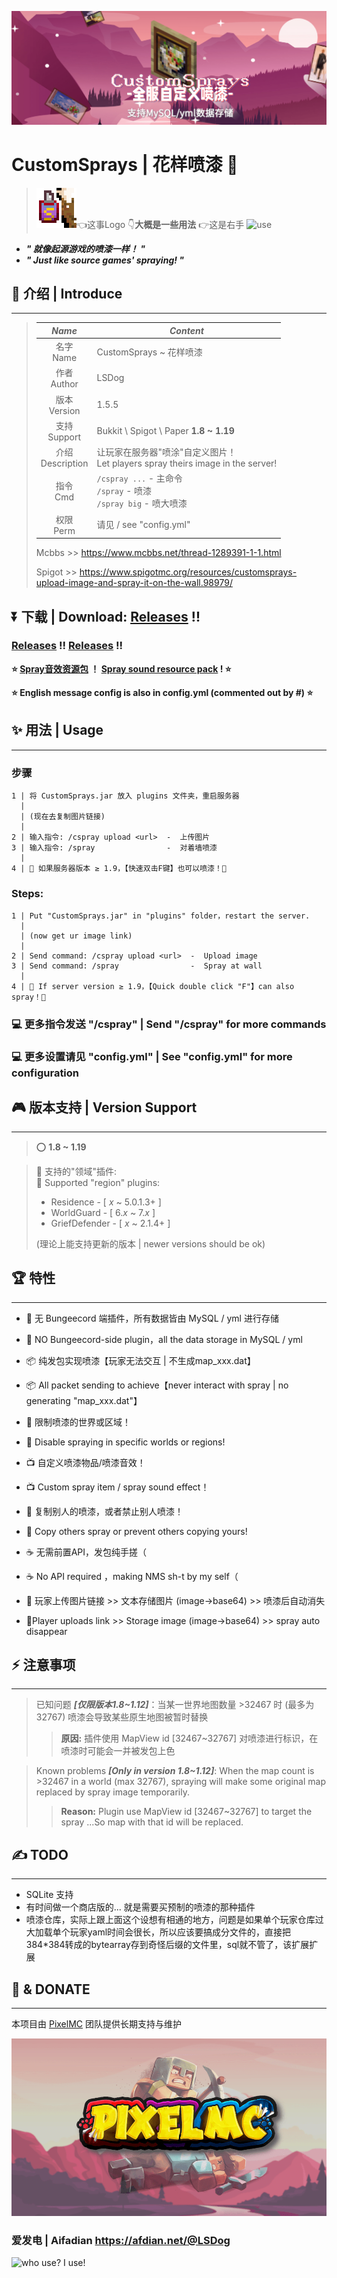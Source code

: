 ![CustomSprays](banner.png)

# **CustomSprays** | 花样喷漆 🎉

> ![logo](logo64.png)👈这事Logo 👇**大概是一些用法** 👉这是右手
> ![use](https://s1.ax1x.com/2022/04/18/Ldo6SK.gif)

- ***" 就像起源游戏的喷漆一样！ "***
- ***" Just like source games' spraying! "***

## 📢 介绍 | Introduce
___
>
> |*Name*|*Content*|
> |:---:|---|
> |名字 <br> Name    |CustomSprays ~ 花样喷漆|
> |作者 <br> Author  |LSDog|
> |版本 <br> Version |1.5.5|
> |支持 <br> Support | Bukkit \ Spigot \ Paper **1.8 ~ 1.19** |
> |介绍 <br> Description |让玩家在服务器"喷涂"自定义图片！<br>Let players spray theirs image in the server!|
> |指令 <br> Cmd     |`/cspray ...` - 主命令 <br>`/spray` - 喷漆<br>`/spray big` - 喷大喷漆|
> |权限 <br> Perm    |请见 / see "config.yml"|
> 
> Mcbbs >> https://www.mcbbs.net/thread-1289391-1-1.html
>
> Spigot >> https://www.spigotmc.org/resources/customsprays-upload-image-and-spray-it-on-the-wall.98979/

## ⏬ **下载 | Download**: [Releases](https://gitee.com/pixelmc/CustomSprays/releases) !!
### [Releases](https://gitee.com/pixelmc/CustomSprays/releases) !! [Releases](https://gitee.com/pixelmc/CustomSprays/releases) !!


**⭐ [Spray音效资源包](https://gitee.com/pixelmc/CustomSprays/raw/master/spray_sound_pack.zip) ！ [Spray sound resource pack](https://gitee.com/pixelmc/CustomSprays/raw/master/spray_sound_pack.zip) ! ⭐**

**⭐ English message config is also in config.yml (commented out by #) ⭐**



## ✨ 用法 | Usage
___
### 步骤

    1 | 将 CustomSprays.jar 放入 plugins 文件夹，重启服务器
      |
      | (现在去复制图片链接)
      |
    2 | 输入指令: /cspray upload <url>  -  上传图片
    3 | 输入指令: /spray                -  对着墙喷漆
      |
    4 | 🎇 如果服务器版本 ≥ 1.9，【快速双击F键】也可以喷漆！🎇

### Steps:

    1 | Put "CustomSprays.jar" in "plugins" folder，restart the server.
      |
      | (now get ur image link)
      |
    2 | Send command: /cspray upload <url>  -  Upload image
    3 | Send command: /spray                -  Spray at wall
      |
    4 | 🎇 If server version ≥ 1.9，【Quick double click "F"】can also spray！🎇



### 💻 更多指令发送 "/cspray" |  Send "/cspray" for more commands  

### 💻 更多设置请见 "config.yml" | See "config.yml" for more configuration

## 🎮 版本支持 | Version Support
___
> ⭕ **1.8 ~ 1.19**

> 📏 支持的"领域"插件:  
> 📏 Supported "region" plugins:
>    * Residence - [ *x* ~ 5.0.1.3+ ]
>    * WorldGuard - [ 6.*x* ~ 7.*x* ]
>    * GriefDefender - [ *x* ~ 2.1.4+ ]
> 
> (理论上能支持更新的版本 | newer versions should be ok)

## 🏆 特性
___

- 🙅‍ 无 Bungeecord 端插件，所有数据皆由 MySQL / yml 进行存储   
- 🙅‍ NO Bungeecord-side plugin，all the data storage in MySQL / yml  


- 📦 纯发包实现喷漆【玩家无法交互 | 不生成map_xxx.dat】    
- 📦 All packet sending to achieve【never interact with spray | no generating "map_xxx.dat"】  


- 📐 限制喷漆的世界或区域！ 
- 📐 Disable spraying in specific worlds or regions! 


- 📺 自定义喷漆物品/喷漆音效！   
- 📺 Custom spray item / spray sound effect！ 


- 👋 复制别人的喷漆，或者禁止别人喷漆！
- 👋 Copy others spray or prevent others copying yours!


- ☕ 无需前置API，发包纯手搓（  
- ☕ No API required ，making NMS sh-t by my self（    


- 🔗 玩家上传图片链接 >> 文本存储图片 (image->base64) >> 喷漆后自动消失   
- 🔗Player uploads link >> Storage image (image->base64) >> spray auto disappear 


## ⚡ 注意事项
___

> 已知问题 ***[仅限版本1.8~1.12]***：当某一世界地图数量 >32467 时 (最多为32767) 喷漆会导致某些原生地图被暂时替换
>
>> **原因:** 插件使用 MapView id [32467~32767] 对喷漆进行标识，在喷漆时可能会一并被发包上色


> Known problems ***[Only in version 1.8~1.12]***: When the map count is >32467 in a world (max 32767), spraying will make some original map replaced by spray image temporarily.
>
>> **Reason:** Plugin use MapView id [32467~32767] to target the spray ...So map with that id will be replaced.



## ✍ TODO
___
- SQLite 支持
- 有时间做一个商店版的... 就是需要买预制的喷漆的那种插件
- 喷漆仓库，实际上跟上面这个设想有相通的地方，问题是如果单个玩家仓库过大加载单个玩家yaml时间会很长，所以应该要搞成分文件的，直接把384*384转成的bytearray存到奇怪后缀的文件里，sql就不管了，该扩展扩展



## 💖 & DONATE
___
本项目由 [PixelMC](http://pixelmc.cn/) 团队提供长期支持与维护

![logo](banner_logo.png)


### 爱发电 | Aifadian  https://afdian.net/@LSDog

![who use? I use!](https://bstats.org/signatures/bukkit/CustomSprays.svg)